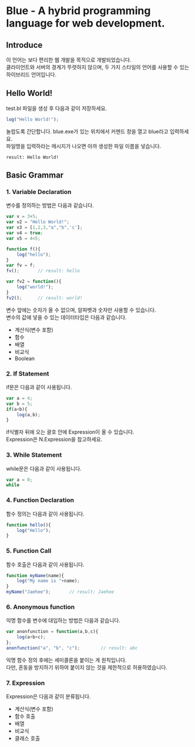 # Blue - A hybrid programming language for web development.

Introduce
------------
이 언어는 보다 편리한 웹 개발을 목적으로 개발되었습니다.  
클라이언트와 서버의 경계가 뚜렷하지 않으며, 두 가지 스타일의 언어를 사용할 수 있는 하이브리드 언어입니다.  

Hello World!
-----------
test.bl 파일을 생성 후 다음과 같이 저장하세요.  
```javascript
log("Hello World!");
```
놀랍도록 간단합니다.
blue.exe가 있는 위치에서 커멘드 창을 열고 blue라고 입력하세요.  
파일명을 입력하라는 메시지가 나오면 아까 생성한 파일 이름을 넣습니다.   
```
result: Hello World!
```

Basic Grammar
---------------

### 1. Variable Declaration
변수를 정의하는 방법은 다음과 같습니다.  
```javascript
var v = 3+5;
var v2 = "Hello World!";
var v3 = [1,2,3,"a","b",'c'];
var v4 = true;
var v5 = 4<5;

function f(){
    log("hello");
}
var fv = f;
fv();       // result: hello

var fv2 = function(){
    log("world!");
}
fv2();      // result: world!
```
변수 앞에는 숫자가 올 수 없으며, 알파벳과 숫자만 사용할 수 있습니다.  
변수의 값에 넣을 수 있는 데이터타입은 다음과 같습니다.
- 계산식(변수 포함)
- 함수
- 배열
- 비교식
- Boolean

### 2. If Statement
if문은 다음과 같이 사용됩니다.
```javascript
var a = 4;
var b = 5;
if(a<b){
    log(a,b);
}
```
if식별자 뒤에 오는 괄호 안에 Expression이 올 수 있습니다.   
Expression은 N.Expression을 참고하세요.  

### 3. While Statement
while문은 다음과 같이 사용됩니다.
```javascript
var a = 0;
while
```

### 4. Function Declaration
함수 정의는 다음과 같이 사용됩니다.
```javascript
function hello(){
    log("Hello");
}
```

### 5. Function Call
함수 호출은 다음과 같이 사용됩니다.
```javascript
function myName(name){
    log("My name is "+name);
}
myName("Jaehee");       // result: Jaehee
```

### 6. Anonymous function
익명 함수를 변수에 대입하는 방법은 다음과 같습니다.
```javascript
var anonfunction = function(a,b,c){
    log(a+b+c);
};
anonfunction("a", "b", "c");        // result: abc
```
익명 함수 정의 후에는 세미콜론을 붙이는 게 원칙입니다.   
다만, 혼동을 방지하기 위하여 붙이지 않는 것을 제한적으로 허용하였습니다.


### 7. Expression
Expression은 다음과 같이 분류됩니다.
- 계산식(변수 포함)
- 함수 호출
- 배열
- 비교식  
- 클래스 호출
